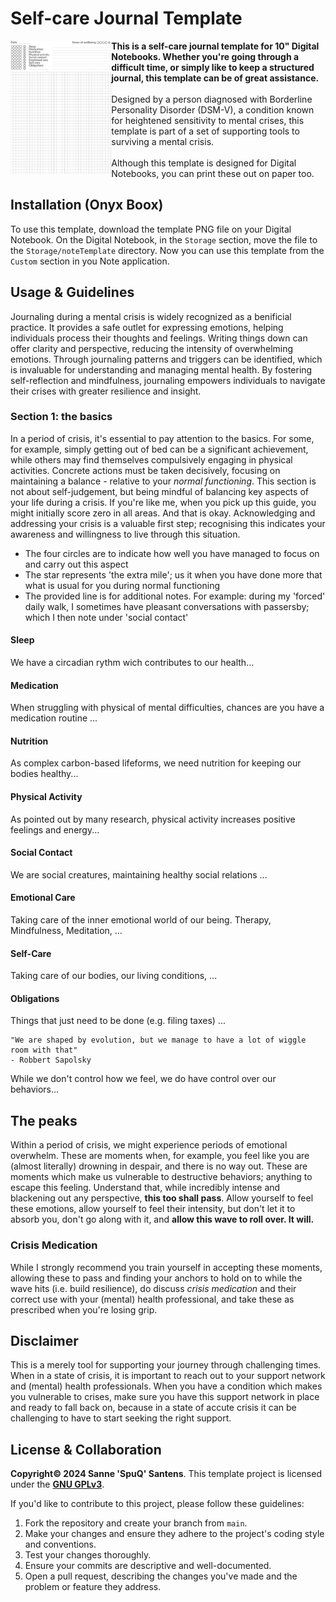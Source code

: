 # Self-care Journal Template
<img src="journal-template.png" align="left" width="32%" />
<strong>This is a self-care journal template for 10" Digital Notebooks. Whether you're going through a difficult time, or simply like to keep a structured journal, this template can be of great assistance.</strong><br/>
<br/>
Designed by a person diagnosed with Borderline Personality Disorder (DSM-V), a condition known for heightened sensitivity to mental crises, this template is part of a set of supporting tools to surviving a mental crisis.<br/>
<br/>
Although this template is designed for Digital Notebooks, you can print these out on paper too.
<br clear="left"/>

## Installation (Onyx Boox)
To use this template, download the template PNG file on your Digital Notebook. On the Digital Notebook, in the `Storage` section, move the file to the `Storage/noteTemplate` directory. Now you can use this template from the `Custom` section in you Note application.

## Usage & Guidelines
Journaling during a mental crisis is widely recognized as a benificial practice. It provides a safe outlet for expressing emotions, helping individuals process their thoughts and feelings. Writing things down can offer clarity and perspective, reducing the intensity of overwhelming emotions. Through journaling patterns and triggers can be identified, which is invaluable for understanding and managing mental health. By fostering self-reflection and mindfulness, journaling empowers individuals to navigate their crises with greater resilience and insight.

### Section 1: the basics
In a period of crisis, it's essential to pay attention to the basics. For some, for example, simply getting out of bed can be a significant achievement, while others may find themselves compulsively engaging in physical activities. Concrete actions must be taken decisively, focusing on maintaining a balance - relative to your _normal functioning_. This section is not about self-judgement, but being mindful of balancing key aspects of your life during a crisis. If you're like me, when you pick up this guide, you might initially score zero in all areas. And that is okay. Acknowledging and addressing your crisis is a valuable first step; recognising this indicates your awareness and willingness to live through this situation.

- The four circles are to indicate how well you have managed to focus on and carry out this aspect
- The star represents 'the extra mile'; us it when you have done more that what is usual for you during normal functioning
- The provided line is for additional notes. For example: during my 'forced' daily walk, I sometimes have pleasant conversations with passersby; which I then note under 'social contact' 

#### Sleep
We have a circadian rythm wich contributes to our health...
#### Medication
When struggling with physical of mental difficulties, chances are you have a medication routine ...
#### Nutrition
As complex carbon-based lifeforms, we need nutrition for keeping our bodies healthy...
#### Physical Activity
As pointed out by many research, physical activity increases positive feelings and energy...
#### Social Contact
We are social creatures, maintaining healthy social relations ...
#### Emotional Care
Taking care of the inner emotional world of our being. Therapy, Mindfulness, Meditation, ...
#### Self-Care
Taking care of our bodies, our living conditions, ...
#### Obligations
Things that just need to be done (e.g. filing taxes) ...


```
"We are shaped by evolution, but we manage to have a lot of wiggle room with that"
- Robbert Sapolsky
```
While we don't control how we feel, we do have control over our behaviors...

## The peaks
Within a period of crisis, we might experience periods of emotional overwhelm. These are moments when, for example, you feel like you are (almost literally) drowning in despair, and there is no way out. These are moments which make us vulnerable to destructive behaviors; anything to escape this feeling. Understand that, while incredibly intense and blackening out any perspective, __this too shall pass__. Allow yourself to feel these emotions, allow yourself to feel their intensity, but don't let it to absorb you, don't go along with it, and __allow this wave to roll over. It will.__

### Crisis Medication
While I strongly recommend you train yourself in accepting these moments, allowing these to pass and finding your anchors to hold on to while the wave hits (i.e. build resilience), do discuss _crisis medication_ and their correct use with your (mental) health professional, and take these as prescribed when you're losing grip.

## Disclaimer
This is a merely tool for supporting your journey through challenging times. When in a state of crisis, it is important to reach out to your support network and (mental) health professionals. When you have a condition which makes you vulnerable to crises, make sure you have this support network in place and ready to fall back on, because in a state of accute crisis it can be challenging to have to start seeking the right support.

## License & Collaboration
**Copyright© 2024 Sanne 'SpuQ' Santens**. This template project is licensed under the **[GNU GPLv3](https://www.gnu.org/licenses/gpl-3.0.en.html)**.

If you'd like to contribute to this project, please follow these guidelines:
1. Fork the repository and create your branch from `main`.
2. Make your changes and ensure they adhere to the project's coding style and conventions.
3. Test your changes thoroughly.
4. Ensure your commits are descriptive and well-documented.
5. Open a pull request, describing the changes you've made and the problem or feature they address.